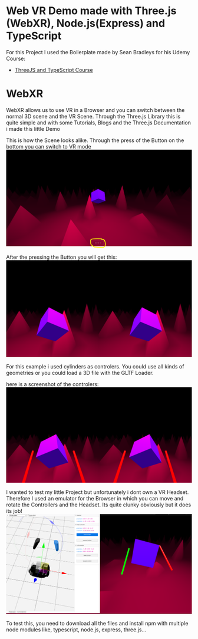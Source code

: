 # Web VR Demo made with Three.js (WebXR), Node.js(Express) and TypeScript

For this Project I used the Boilerplate made by Sean Bradleys for his Udemy Course: 
* [ThreeJS and TypeScript Course](https://www.udemy.com/course/threejs-tutorials/?referralCode=4C7E1DE91C3E42F69D0F)


# WebXR

WebXR allows us to use VR in a Browser and you can switch between the normal 3D scene and the VR Scene. Through the Three.js Library this is quite simple and with some Tutorials, Blogs and the Three.js Documentation i made this little Demo

This is how the Scene looks alike. Through the press of the Button on the bottom you can switch to VR mode
![screenshot1](https://raw.githubusercontent.com/QuekZ/WebVR_Test/main/src/client/screenshots/screenshot1.PNG)

After the pressing the Button you will get this:
![screenshot2](https://raw.githubusercontent.com/QuekZ/WebVR_Test/main/src/client/screenshots/screenshot2.PNG)

For this example i used cylinders as controlers. You could use all kinds of geometries or you could  load a 3D file with the GLTF Loader.

here is a screenshot of the controlers:
![screenshot3](https://raw.githubusercontent.com/QuekZ/WebVR_Test/main/src/client/screenshots/screenshot3.PNG)

I wanted to test my little Project but unfortunately i dont own a VR Headset. Therefore I used an emulator for the Browser in which you can move and rotate the Controllers and the Headset. Its quite clunky obviously but it does its job!
![screenshot4](https://raw.githubusercontent.com/QuekZ/WebVR_Test/main/src/client/screenshots/screenshot4.PNG)

To test this, you need to download all the files and install npm with multiple node modules like, typescript, node.js, express, three.js...
